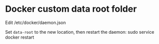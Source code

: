 # Docker custom data root folder

Edit /etc/docker/daemon.json

Set `data-root` to the new location, then restart the daemon:
sudo service docker restart
